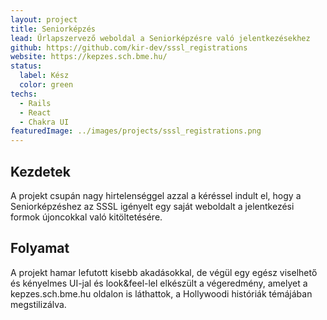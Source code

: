 ```yaml
---
layout: project
title: Seniorképzés
lead: Űrlapszervező weboldal a Seniorképzésre való jelentkezésekhez
github: https://github.com/kir-dev/sssl_registrations
website: https://kepzes.sch.bme.hu/
status:
  label: Kész
  color: green
techs:
  - Rails
  - React
  - Chakra UI
featuredImage: ../images/projects/sssl_registrations.png
---
```


## Kezdetek

A projekt csupán nagy hirtelenséggel azzal a kéréssel indult el, hogy a Seniorképzéshez az SSSL igényelt egy saját weboldalt a jelentkezési formok újoncokkal való kitöltetésére.

## Folyamat

A projekt hamar lefutott kisebb akadásokkal, de végül egy egész viselhető és kényelmes UI-jal és look&feel-lel elkészült a végeredmény, amelyet a kepzes.sch.bme.hu oldalon is láthattok, a Hollywoodi históriák témájában megstilizálva.
